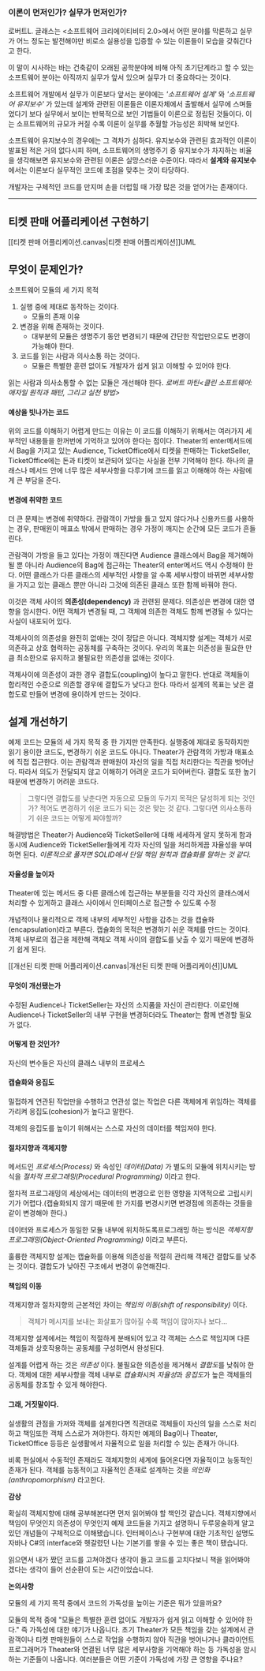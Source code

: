 

### 이론이 먼저인가? 실무가 먼저인가?

로버트L. 글래스는 <소프트웨어 크리에이티비티 2.0>에서 어떤 분야를 막론하고 실무가 어느 정도는 발전해야만 비로소 실용성을 입증할 수 있는 이론들이 모습을 갖춰간다고 한다. 

이 말이 시사하는 바는 건축같이 오래된 공학분야에 비해 아직 초기단계라고 할 수 있는 소프트웨어 분야는 아직까지 실무가 앞서 있으며 실무가 더 중요하다는 것이다.

소프트웨어 개발에서 실무가 이론보다 앞서는 분야에는 *'소프트웨어 설계'* 와 *'소프트웨어 유지보수'* 가 있는데 설계와 관련된 이론들은 이론자체에서 출발해서 실무에 스며들었다기 보다 실무에서 보이는 반복적으로 보인 기법들이 이론으로 정립된 것들이다. 이는 소프트웨어의 규모가 커질 수록 이론이 실무를 추월할 가능성은 희박해 보인다.

소프트웨어 유지보수의 경우에는 그 격차가 심하다. 유지보수와 관련된 효과적인 이론이 발표된 적은 거의 없다시피 하며, 소프트웨어의 생명주기 중 유지보수가 차지하는 비율을 생각해보면 유지보수와 관련된 이론은 실망스러운 수준이다. 따라서 **설계와 유지보수**에서는 이론보다 실무적인 코드에 초점을 맞추는 것이 타당하다.

개발자는 구체적인 코드를 만지며 손을 더럽힐 때 가장 많은 것을 얻어가는 존재이다.

---

## 티켓 판매 어플리케이션 구현하기

[[티켓 판매 어플리케이션.canvas|티켓 판매 어플리케이션]]UML

## 무엇이 문제인가?


소프트웨어 모듈의 세 가지 목적

1. 실행 중에 제대로 동작하는 것이다.
	- 모듈의 존재 이유
2. 변경을 위해 존재하는 것이다.
	- 대부분의 모듈은 생명주기 동안 변경되기 때문에 간단한 작업만으로도 변경이 가능해야 한다.
3. 코드를 읽는 사람과 의사소통 하는 것이다.
	- 모듈은 특별한 훈련 없이도 개발자가 쉽게 읽고 이해할 수 있어야 한다.

읽는 사람과 의사소통할 수 없는 모듈은 개선해야 한다.
*로버트 마틴<클린 소프트웨어: 애자일 원칙과 패턴, 그리고 실천 방법>*

#### 예상을 빗나가는 코드

위의 코드를 이해하기 어렵게 만드는 이유는 이 코드를 이해하기 위해서는 여러가지 세부적인 내용들을 한꺼번에 기억하고 있어야 한다는 점이다. 
Theater의 enter메서드에서 Bag을 가지고 있는 Audience, TicketOffice에서 티켓을 판매하는 TicketSeller, TicketOffice에는 돈과 티켓이 보관되어 있다는 사실을 전부 기억해야 한다. 
하나의 클래스나 메서드 안에 너무 많은 세부사항을 다루기에 코드를 읽고 이해해야 하는 사람에게 큰 부담을 준다.

#### 변경에 취약한 코드

더 큰 문제는 변경에 취약하다. 관람객이 가방을 들고 있지 않다거나 신용카드를 사용하는 경우, 판매원이 매표소 밖에서 판매하는 경우 가정이 깨지는 순간에 모든 코드가 흔들린다.

관람객이 가방을 들고 있다는 가정이 깨진다면 Audience 클래스에서 Bag을 제거해야 될 뿐 아니라 Audience의 Bag에 접근하는 Theater의 enter메서드 역시 수정해야 한다.
어떤 클래스가 다른 클래스의 세부적인 사항을 알 수록 세부사항이 바뀌면 세부사항을 가지고 있는 클래스 뿐만 아니라 그것에 의존된 클래스 또한 함께 바꿔야 한다.

이것은 객체 사이의 **의존성(dependency)** 과  관련된 문제다.
의존성은 변경에 대한 영향을 암시한다. 어떤 객체가 변경될 때, 그 객체에 의존한 객체도 함께 변경될 수 있다는 사실이 내포되어 있다.

객체사이의 의존성을 완전히 없애는 것이 정답은 아니다. 객체지향 설계는 객체가 서로 의존하고 상호 협력하는 공동체를 구축하는 것이다. 우리의 목표는 의존성을 필요한 만큼 최소한으로 유지하고 불필요한 의존성을 없애는 것이다.

객체사이에 의존성이 과한 경우 결합도(coupling)이 높다고 말한다. 반대로 객체들이 합리적인 수준으로 의존할 경우에 결합도가 낮다고 한다.
따라서 설계의 목표는 낮은 결합도로 만들어 변경에 용이하게 만드는 것이다.

## 설계 개선하기

예제 코드는 모듈의 세 가지 목적 중 한 가지만 만족한다. 실행중에 제대로 동작하지만 읽기 용이한 코드도, 변경하기 쉬운 코드도 아니다. Theater가 관람객의 가방과 매표소에 직접 접근한다. 이는 관람객과 판매원이 자신의 일을 직접 처리한다는 직관을 벗어난다. 따라서 의도가 전달되지 않고 이해하기 어려운 코드가 되어버린다. 결합도 또한 높기 때문에 변경하기 어려운 코드다. 

>그렇다면 결합도를 낮춘다면 자동으로 모듈의 두가지 목적은 달성하게 되는 것인가? 적어도 변경하기 쉬운 코드가 되는 것은 맞는 것 같다. 그렇다면  의사소통하기 쉬운 코드는 어떻게 짜야할까?

해결방법은 Theater가 Audience와 TicketSeller에 대해 세세하게 알지 못하게 함과 동시에 Audience와 TicketSeller들에게 각자 자신의 일을 처리하게끔 자율성을 부여하면 된다.
*이론적으로 풀자면 SOLID에서 단일 책임 원칙과 캡슐화를 말하는 것 같다.*

#### 자율성을 높이자

Theater에 있는 메서드 중 다른 클래스에 접근하는 부분들을 각각 자신의 클래스에서 처리할 수 있게하고 클래스 사이에서 인터페이스로 접근할 수 있도록 수정 

개념적이나 물리적으로 객체 내부의 세부적인 사항을 감추는 것을 캡슐화(encapsulation)라고 부른다. 캡슐화의 목적은 변경하기 쉬운 객체를 만드는 것이다. 객체 내부로의 접근을 제한해 객체오 객체 사이의 결합도를 낮출 수 있기 때문에 변경하기 쉽게 된다.

[[개선된 티켓 판매 어플리케이션.canvas|개선된 티켓 판매 어플리케이션]]UML
#### 무엇이 개선됐는가

수정된 Audience나 TicketSeller는 자신의 소지품을 자신이 관리한다.  이로인해 Audience나 TicketSeller의 내부 구현을 변경하더라도 Theater는 함께 변경할 필요가 없다. 

#### 어떻게 한 것인가?

자신의 변수들은 자신의 클래스 내부의 프로세스 

#### 캡슐화와 응집도

밀접하게 연관된 작업만을 수행하고 연관성 없는 작업은 다른 객체에게 위임하는 객체를 가리켜 응집도(cohesion)가 높다고 말한다.

객체의 응집도를 높이기 위해서는 스스로 자신의 데이터를 책임져야 한다.

#### 절차지향과 객체지향

메서드인 *프로세스(Process)* 와 속성인 *데이터(Data)* 가 별도의 모듈에 위치시키는 방식을 *절차적 프로그래밍(Procedural Programming)* 이라고 한다.

절차적 프로그래밍의 세상에서는 데이터의 변경으로 인한 영향을 지역적으로 고립시키기가 어렵다.(캡슐화되지 않기 때문에 한 가지를 변경시키면 변경점에 의존하는 것들을 같이 변경해야 한다.)

데이터와 프로세스가 동일한 모듈 내부에 위치하도록프로그래밍 하는 방식은 *객체지향 프로그래밍(Object-Oriented Programming)* 이라고 부른다.

훌륭한 객체지향 설계는 캡슐화를 이용해 의존성을 적절히 관리해 객체간 결합도를 낮추는 것이다. 결합도가 낮아진 구조에서 변경이 유연해진다.

#### 책임의 이동

객체지향과 절차지향의 근본적인 차이는 *책임의 이동(shift of responsibility)* 이다. 

> 객체가  메시지를 보내는 화살표가 많아질 수록 책임이 많아지나 보다...

객체지향 설계에서는 책임이 적절하게 분배되어 있고 각 객체는 스스로 책임지며 다른 객체들과 상호작용하는 공동체를 구성하면서 완성된다.

설계를 어렵게 하는 것은 *의존성* 이다. 불필요한 의존성을 제거해서 *결합도*를 낮춰야 한다. 객체에 대한 세부사항을 객체 내부로 *캡슐화*시켜 *자율성*과 *응집도*가 높은 객체들의 공동체를 창조할 수 있게 해야한다.

#### 그래, 거짓말이다.

실생활의 관점을 가져와 객체를 설계한다면 직관대로 객체들이 자신의 일을 스스로 처리하고 책임또한 객체 스스로가 져야한다. 하지만 예제의 Bag이나 Theater, TicketOffice 등등은 실생활에서 자율적으로 일을 처리할 수 있는 존재가 아니다.

비록 현실에서 수동적인 존재라도 객체지향의 세계에 들어온다면 자율적이고 능동적인 존재가 된다. 객체를 능동적이고 자율적인 존재로 설계하는 것을 *의인화(anthropomorphism)* 라고한다.


**감상**

확실히 객체지향에 대해 공부해본다면 먼저 읽어봐야 할 책인것 같습니다. 객체지향에서 책임이 무엇인지 의존성이 무엇인지 예제 코드들을 가지고 설명하니 두루뭉술하게 알고있던 개념들이 구체적으로 이해됐습니다. 인터페이스나 구현부에 대한 기초적인 설명도 자바나 C#의 interface와 헷갈렸던 나는 기본기를 쌓을 수 있는 좋은 책이 됐습니다.

읽으면서 내가 짰던 코드를 고쳐야겠다 생각이 들고 코드를 고치다보니 책을 읽어봐야 겠다는 생각이 들어 선순환이 도는 시간이었습니다.

**논의사항**

모듈의 세 가지 목적 중에서 코드의 가독성을 높이는 기준은 뭐가 있을까요?

모듈의 목적 중에 "모듈은 특별한 훈련 없이도 개발자가 쉽게 읽고 이해할 수 있어야 한다." 즉 가독성에 대한 얘기가 나옵니다. 초기 Theater가 모든 책임을 갖는 설계에서 관람객이나 티켓 판매원들이 스스로 작업을 수행하지 않아 직관을 벗어나거나 클라이언트 프로그래머가  Theater와 연결된 너무 많은 세부사항을 기억해야 하는 등 가독성을 암시하는 기준들이 나옵니다. 여러분들은 어떤 기준이 가독성에 가장 큰 영향을 주나요?












